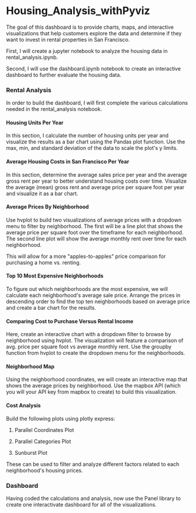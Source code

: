 # Housing_Analysis_withPyviz

The goal of this dashboard is to provide charts, maps, and interactive visualizations that help customers explore the data and determine if they want to invest in rental properties in San Francisco.

First, I will create a jupyter notebook to analyze the housing data in rental_analysis.ipynb.

Second, I will use the dashboard.ipynb notebook to create an interactive dashboard to further evaluate the housing data.

### Rental Analysis

In order to build the dashboard, I will first complete the various calculations needed in the rental_analysis notebook. 

#### Housing Units Per Year

In this section, I calculate the number of housing units per year and visualize the results as a bar chart using the Pandas plot function. Use the max, min, and standard deviation of the data to scale the plot's y limits.

#### Average Housing Costs in San Francisco Per Year

In this section, determine the average sales price per year and the average gross rent per year to better understand housing costs over time. Visualize the average (mean) gross rent and average price per square foot per year and visualize it as a bar chart.

#### Average Prices By Neighborhood

Use hvplot to build two visualizations of average prices with a dropdown menu to filter by neighborhood. The first will be a line plot that shows the average price per square foot over the timeframe for each neighborhood. The second line plot will show the average monthly rent over time for each neighborhood.

This will allow for a more "apples-to-apples" price comparison for purchasing a home vs. renting.

#### Top 10 Most Expensive Neighborhoods

To figure out which neighborhoods are the most expensive, we will calculate each neighborhood's average sale price. Arrange the prices in descending order to find the top ten neighborhoods based on average price and create a bar chart for the results.


#### Comparing Cost to Purchase Versus Rental Income

Here, create an interactive chart with a dropdown filter to browse by neighborhood using hvplot. The visualization will feature a comparison of avg. price per square foot vs average monthly rent. Use the groupby function from hvplot to create the dropdown menu for the neighborhoods. 


#### Neighborhood Map

Using the neighborhood coordinates, we will create an interactive map that shows the average prices by neighborhood. Use the mapbox API (which you will your API key from mapbox to create) to build this visualization.


####  Cost Analysis

Build the following plots using plotly express:

1) Parallel Coordinates Plot

2) Parallel Categories Plot

3) Sunburst Plot

These can be used to filter and analyze different factors related to each neighborhood's housing prices.


### Dashboard

Having coded the calculations and analysis, now use the Panel library to create one interactivate dashboard for all of the visualizations. 